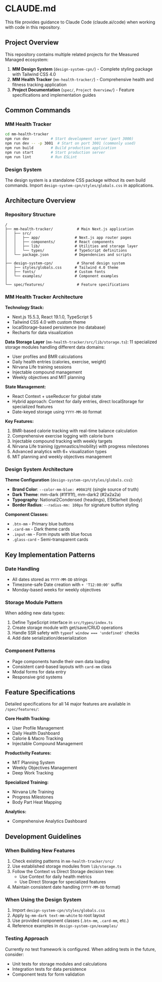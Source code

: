 # CLAUDE.md

This file provides guidance to Claude Code (claude.ai/code) when working with code in this repository.


## Project Overview

This repository contains multiple related projects for the Measured Managed ecosystem:

1. **MM Design System** (`design-system-cpn/`) - Complete styling package with Tailwind CSS 4.0
2. **MM Health Tracker** (`mm-health-tracker/`) - Comprehensive health and fitness tracking application
3. **Project Documentation** (`spec/`, `Project Overview/`) - Feature specifications and implementation guides

## Common Commands

### MM Health Tracker
```bash
cd mm-health-tracker
npm run dev          # Start development server (port 3000)
npm run dev -- -p 3001  # Start on port 3001 (commonly used)
npm run build        # Build production application
npm run start        # Start production server
npm run lint         # Run ESLint
```

### Design System
The design system is a standalone CSS package without its own build commands. Import `design-system-cpn/styles/globals.css` in applications.

## Architecture Overview

### Repository Structure
```
/
├── mm-health-tracker/           # Main Next.js application
│   ├── src/
│   │   ├── app/                # Next.js app router pages
│   │   ├── components/         # React components
│   │   ├── lib/                # Utilities and storage layer
│   │   └── types/              # TypeScript definitions
│   └── package.json            # Dependencies and scripts
│
├── design-system-cpn/           # Shared design system
│   ├── styles/globals.css      # Tailwind 4.0 theme
│   ├── fonts/                  # Custom fonts
│   └── examples/               # Component examples
│
└── spec/features/               # Feature specifications
```

### MM Health Tracker Architecture

**Technology Stack:**
- Next.js 15.5.3, React 19.1.0, TypeScript 5
- Tailwind CSS 4.0 with custom theme
- localStorage-based persistence (no database)
- Recharts for data visualization

**Data Storage Layer** (`mm-health-tracker/src/lib/storage.ts`):
11 specialized storage modules handling different data domains:
- User profiles and BMR calculations
- Daily health entries (calories, exercise, weight)
- Nirvana Life training sessions
- Injectable compound management
- Weekly objectives and MIT planning

**State Management:**
- React Context + useReducer for global state
- Hybrid approach: Context for daily entries, direct localStorage for specialized features
- Date-keyed storage using `YYYY-MM-DD` format

**Key Features:**
1. BMR-based calorie tracking with real-time balance calculation
2. Comprehensive exercise logging with calorie burn
3. Injectable compound tracking with weekly targets
4. Nirvana Life training (gymnastics/mobility) with progress milestones
5. Advanced analytics with 6+ visualization types
6. MIT planning and weekly objectives management

### Design System Architecture

**Theme Configuration** (`design-system-cpn/styles/globals.css`):
- **Brand Color**: `--color-mm-blue: #00A1FE` (single source of truth)
- **Dark Theme**: mm-dark (#1f1f1f), mm-dark2 (#2a2a2a)
- **Typography**: National2Condensed (headings), ESKlarheit (body)
- **Border Radius**: `--radius-mm: 100px` for signature button styling

**Component Classes:**
- `.btn-mm` - Primary blue buttons
- `.card-mm` - Dark theme cards
- `.input-mm` - Form inputs with blue focus
- `.glass-card` - Semi-transparent cards

## Key Implementation Patterns

### Date Handling
- All dates stored as `YYYY-MM-DD` strings
- Timezone-safe Date creation with `+ 'T12:00:00'` suffix
- Monday-based weeks for weekly objectives

### Storage Module Pattern
When adding new data types:
1. Define TypeScript interface in `src/types/index.ts`
2. Create storage module with get/save/CRUD operations
3. Handle SSR safety with `typeof window === 'undefined'` checks
4. Add date serialization/deserialization

### Component Patterns
- Page components handle their own data loading
- Consistent card-based layouts with `card-mm` class
- Modal forms for data entry
- Responsive grid systems

## Feature Specifications

Detailed specifications for all 14 major features are available in `/spec/features/`:

**Core Health Tracking:**
- User Profile Management
- Daily Health Dashboard
- Calorie & Macro Tracking
- Injectable Compound Management

**Productivity Features:**
- MIT Planning System
- Weekly Objectives Management
- Deep Work Tracking

**Specialized Training:**
- Nirvana Life Training
- Progress Milestones
- Body Part Heat Mapping

**Analytics:**
- Comprehensive Analytics Dashboard

## Development Guidelines

### When Building New Features
1. Check existing patterns in `mm-health-tracker/src/`
2. Use established storage modules from `lib/storage.ts`
3. Follow the Context vs Direct Storage decision tree:
   - Use Context for daily health metrics
   - Use Direct Storage for specialized features
4. Maintain consistent date handling (`YYYY-MM-DD` format)

### When Using the Design System
1. Import `design-system-cpn/styles/globals.css`
2. Apply `bg-mm-dark text-mm-white` to root layout
3. Use provided component classes (`.btn-mm`, `.card-mm`, etc.)
4. Reference examples in `design-system-cpn/examples/`

### Testing Approach
Currently no test framework is configured. When adding tests in the future, consider:
- Unit tests for storage modules and calculations
- Integration tests for data persistence
- Component tests for form validation